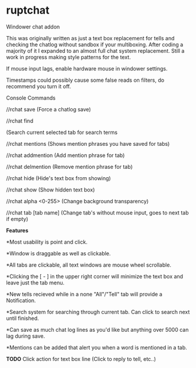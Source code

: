 # ruptchat
Windower chat addon


This was originally written as just a text box replacement for tells and checking the
chatlog without sandbox if your multiboxing.  After coding a majority of it I expanded
to an almost full chat system replacement.  Still a work in progress making style patterns
for the text.

If mouse input lags, enable hardware mouse in windower settings.

Timestamps could possibly cause some false reads on filters, do recommend you turn it off.

Console Commands 

//rchat save (Force a chatlog save)

//rchat find <search terms> (Search current selected tab for search terms

//rchat mentions (Shows mention phrases you have saved for tabs)

//rchat addmention <tab> <phrase> (Add mention phrase for tab)

//rchat delmention <tab> <phrase> (Remove mention phrase for tab)

//rchat hide (Hide's text box from showing)

//rchat show (Show hidden text box)

//rchat alpha <0-255> (Change background transparency)

//rchat tab [tab name] (Change tab's without mouse input, goes to next tab if empty)



**Features**

*Most usability is point and click.

*Window is draggable as well as clickable.  

*All tabs are clickable, all text windows are mouse wheel scrollable.

*Clicking the [ - ] in the upper right corner will minimize the text box and 
leave just the tab menu. 

*New tells recieved while in a none "All"/"Tell" tab will provide a Notification.

*Search system for searching through current tab.  Can click to search next until finished.

*Can save as much chat log lines as you'd like but anything over 5000 can lag during save.

*Mentions can be added that alert you when a word is mentioned in a tab.

**TODO**
Click action for text box line (Click to reply to tell, etc..)
